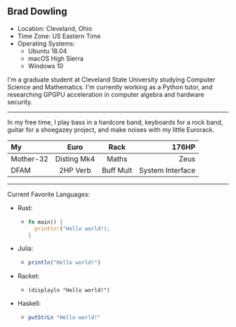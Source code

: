 <!-- My OLE Treehouses Profile -->

Brad Dowling
------------

- Location: Cleveland, Ohio
- Time Zone: US Eastern Time
- Operating Systems: 
  - Ubuntu 18.04
  - macOS High Sierra
  - Windows 10

I'm a graduate student at Cleveland State University studying Computer Science and Mathematics. I'm currently working as a Python tutor, and researching GPGPU acceleration in computer algebra and hardware security.

---

In my free time, I play bass in a hardcore band, keyboards for a rock band, guitar for a shoegazey project, and make noises with my little Eurorack.

| My        | Euro        | Rack      | 176HP            |
|:--------- |:-----------:|:---------:| ----------------:|
| Mother-32 | Disting Mk4 | Maths     | Zeus             |
| DFAM      | 2HP Verb    | Buff Mult | System Interface |

---

Current Favorite Languages:

* Rust:
  - ```rust
    fn main() {
      println!("Hello world!);
    }
    ```
* Julia:
  - ```julia
    println("Hello world!")
    ```
* Racket:
  - ```racket
    (displayln "Hello world!")
    ```
* Haskell:
  - ```haskell
    putStrLn "Hello world!"
    ```
